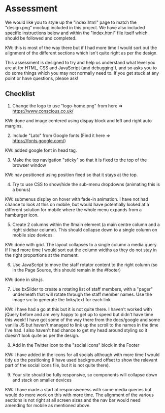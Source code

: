 
# Assessment

We would like you to style up the "index.html" page to match the "design.png" mockup included in this project. We have also included specific instructions below and within the "index.html" file itself which should be followed and completed.

KW: this is most of the way there but if I had more time I would sort out the alignment of the different sections which isn't quite right as per the design. 

This assessment is designed to try and help us understand what level you are at for HTML, CSS and JavaScript (and debugging!), and so asks you to do some things which you may not normally need to. If you get stuck at any point or have questions, please ask!

## Checklist

1. Change the logo to use "logo-home.png" from here => https://www.conscious.co.uk/

KW: done and image centered using dispay block and left and right auto margins. 

2. Include "Lato" from Google fonts (Find it here => https://fonts.google.com/)

KW: added google font in head tag. 

3. Make the top navigation "sticky" so that it is fixed to the top of the browser window

KW: nav positioned using position fixed so that it stays at the top.

4. Try to use CSS to show/hide the sub-menu dropdowns (animating this is a bonus)

KW: submenus display on hover with fade-in animation. I have not had chance to look at this on mobile, but would have potentially looked at a different solution for mobile where the whole menu expands from a hamburger icon.

5. Create 2 columns within the #main element (a main centre column and a right sidebar column). This should collapse down to a single column on mobile size devices

KW: done with grid. The layout collapses to a single column a media query. If I had more time I would sort out the column widths as they do not stay in the right proportions at the moment. 

6. Use JavaScript to move the staff rotator content to the right column (so in the Page Source, this should remain in the #footer)

KW: done in site.js.

7. Use bxSlider to create a rotating list of staff members, with a "pager" underneath that will rotate through the staff member names. Use the image src to generate the links/text for each link

KW: I have had a go at this but it is not quite there. I haven't worked with jQuery before and am very happy to get up to speed but didn't have time this week! I have got some of the way there from the docs/google and some vanilla JS but haven't managed to link up the scroll to the names in the time I've had. I also haven't had chance to get my head around styling so it doesn't look quite as per the design. 

8. Add in the Twitter icon to the "social icons" block in the Footer

KW: I have added in the icons for all socials although with more time I would tidy up the positioning (I have used background offset to show the relevant part of the social icons file, but it is not quite there).

9. Your site should be fully responsive, so components will collapse down and stack on smaller devices

KW: I have made a start at responsiveness with some media queries but would do more work on this with more time. The alignment of the various sections is not right at all screen sizes and the nav bar would need amending for mobile as mentioned above. 
